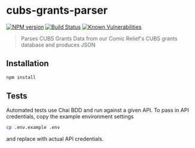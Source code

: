 # cubs-grants-parser 
[![NPM version][npm-image]][npm-url] [![Build Status][travis-image]][travis-url] [![Known Vulnerabilities][snyk-image]][snyk-url]
> Parses CUBS Grants Data from our Comic Relief's CUBS grants database and produces JSON

## Installation

```bash
npm install
```

## Tests

Automated tests use Chai BDD and run against a given API. To pass in API credentials, copy the example environment settings

```bash
cp .env.example .env
```

and replace with actual API credentials.

[npm-image]: https://badge.fury.io/js/%40comicrelief%2Fcubs-grants-parser.svg
[npm-url]: https://www.npmjs.com/package/@comicrelief/cubs-grants-parser
[travis-image]: https://travis-ci.org/comicrelief/cubs-grants-parser.svg?branch=master
[travis-url]: https://travis-ci.org/comicrelief/cubs-grants-parser
[snyk-image]: https://snyk.io/test/github/comicrelief/cubs-grants-parser/badge.svg
[snyk-url]: https://snyk.io/test/github/comicrelief/cubs-grants-parser
